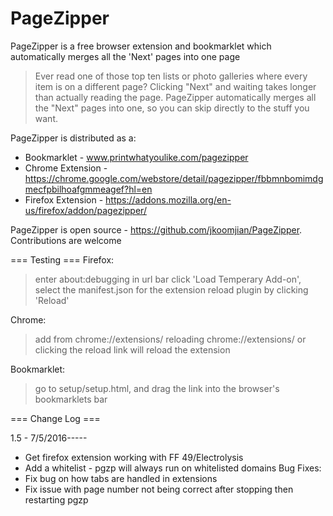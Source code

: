 PageZipper
==========

PageZipper is a free browser extension and bookmarklet which automatically merges all the 'Next' pages into one page
> Ever read one of those top ten lists or photo galleries where every item is on a different page?
> Clicking "Next" and waiting takes longer than actually reading the page.
> PageZipper automatically merges all the "Next" pages into one, so you can skip directly to the stuff you want.

PageZipper is distributed as a:

* Bookmarklet - www.printwhatyoulike.com/pagezipper
* Chrome Extension - https://chrome.google.com/webstore/detail/pagezipper/fbbmnbomimdgmecfpbilhoafgmmeagef?hl=en
* Firefox Extension - https://addons.mozilla.org/en-us/firefox/addon/pagezipper/

PageZipper is open source - https://github.com/jkoomjian/PageZipper. Contributions are welcome

=== Testing ===
Firefox:
> enter about:debugging in url bar
> click 'Load Temperary Add-on', select the manifest.json for the extension
> reload plugin by clicking 'Reload'

Chrome:
> add from chrome://extensions/
> reloading chrome://extensions/ or clicking the reload link will reload the extension

Bookmarklet:
> go to setup/setup.html, and drag the link into the browser's bookmarklets bar


=== Change Log ===

1.5 - 7/5/2016-----
* Get firefox extension working with FF 49/Electrolysis
* Add a whitelist - pgzp will always run on whitelisted domains
Bug Fixes:
* Fix bug on how tabs are handled in extensions
* Fix issue with page number not being correct after stopping then restarting pgzp